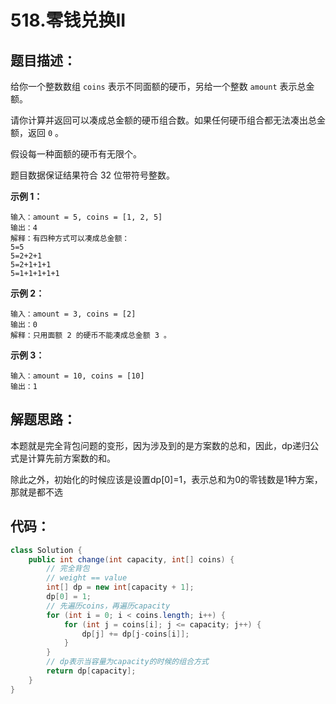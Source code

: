 # 518.零钱兑换II

## 题目描述：

给你一个整数数组 `coins` 表示不同面额的硬币，另给一个整数 `amount` 表示总金额。

请你计算并返回可以凑成总金额的硬币组合数。如果任何硬币组合都无法凑出总金额，返回 `0` 。

假设每一种面额的硬币有无限个。 

题目数据保证结果符合 32 位带符号整数。

 

**示例 1：**

```
输入：amount = 5, coins = [1, 2, 5]
输出：4
解释：有四种方式可以凑成总金额：
5=5
5=2+2+1
5=2+1+1+1
5=1+1+1+1+1
```

**示例 2：**

```
输入：amount = 3, coins = [2]
输出：0
解释：只用面额 2 的硬币不能凑成总金额 3 。
```

**示例 3：**

```
输入：amount = 10, coins = [10] 
输出：1
```

## 解题思路：

本题就是完全背包问题的变形，因为涉及到的是方案数的总和，因此，dp递归公式是计算先前方案数的和。

除此之外，初始化的时候应该是设置dp[0]=1，表示总和为0的零钱数是1种方案，那就是都不选

## 代码：

```java
class Solution {
    public int change(int capacity, int[] coins) {
        // 完全背包
        // weight == value
        int[] dp = new int[capacity + 1];
        dp[0] = 1;
        // 先遍历coins，再遍历capacity
        for (int i = 0; i < coins.length; i++) {
            for (int j = coins[i]; j <= capacity; j++) {
                dp[j] += dp[j-coins[i]];
            }
        }
        // dp表示当容量为capacity的时候的组合方式
        return dp[capacity];
    }
}
```

